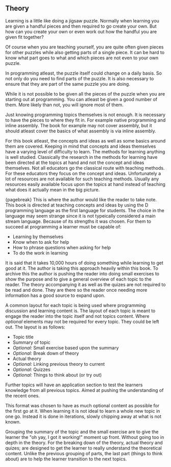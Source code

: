 ## Theory
Learning is a little like doing a jigsaw puzzle. Normally when learning you are given a handful pieces and then required to go create your own. But how can you create your own or even work out how the handful you are given fit together?

Of course when you are teaching yourself, you are quite often given pieces for other puzzles while also getting parts of a single piece. It can be hard to know what part goes to what and which pieces are not even to your own puzzle.

In programming atleast, the puzzle itself could change on a daily basis. So not only do you need to find parts of the puzzle. It is also necessary to ensure that they are part of the same puzzle you are doing.

While it is not possible to be given all the pieces of the puzzle when you are starting out at programming. You can atleast be given a good number of them. More likely than not, you will ignore most of them.

Just knowing programming topics themselves is not enough. It is necessary to have the pieces to where they fit in. For example native programming and inline assembly. The book for example may not cover assembly, but it should atleast cover the basics of what assembly is via inline assembly.

For this book atleast, the concepts and ideas as well as some basics around them are covered. Keeping in mind that concepts and ideas themselves have a varying level of difficulty to learn. The methods for learning anything is well studied. Classically the research in the methods for learning have been directed at the topics at hand and not the concept and ideas themselves. Not all educators go the classical route with teaching methods. For these educators they focus on the concept and ideas. Unfortunately a lot of resources are not available for such teaching methods. Usually any resources easily available focus upon the topics at hand instead of teaching what does it actually mean in the big picture.

{pagebreak}
This is where the author would like the reader to take note. This book is directed at teaching concepts and ideas by using the D programming language as the first language for students. The choice in the language may seem strange since it is not typeically considered a main stream language. Because of its strengths it was chosen.
For them to succeed at programming a learner must be capable of:

- Learning by themselves
- Know when to ask for help
- How to phrase questions when asking for help
- To do the work in learning

It is said that it takes 10,000 hours of doing something while learning to get good at it. The author is taking this approach heavily within this book.
To archive this the author is pushing the reader into doing small exercises to show the purpose and to give a general overview of each topic to the reader. The theory accompanying it as well as the quizes are not required to be read and done. They are there so the reader once needing more information has a good source to expand upon.

A common layout for each topic is being used where programming discussion and learning content is. The layout of each topic is meant to engage the reader into the topic itself and not topics content. Where *optional* elements may not be required for every topic. They could be left out. The layout is as follows:

- Topic title
- Summary of topic
- *Optional:* Small exercise based upon the summary
- *Optional:* Break down of theory
- Actual theory
- *Optional:* Linking previous theory to current
- *Optional:* Quizzes
- *Optional:* Things to think about (or try out)

Further topics will have an application section to test the learners knowledge from all previous topics. Aimed at pushing the understanding of the recent ones.

This format was chosen to have as much optional content as possible for the first go at it. When learning it is not ideal to learn a whole new topic in one go. Instead it is done in iterations, slowly chipping away at what is not known.

Grouping the summary of the topic and the small exercise are to give the learner the "oh yay, I got it working!" moment up front. Without going too in depth in the theory.
For the breaking down of the theory, actual theory and quizes; are designed to get the learner to really understand the theoretical content.
Unlike the previous grouping of parts, the last part (things to think about) are to help the learner transition to the next topics.
